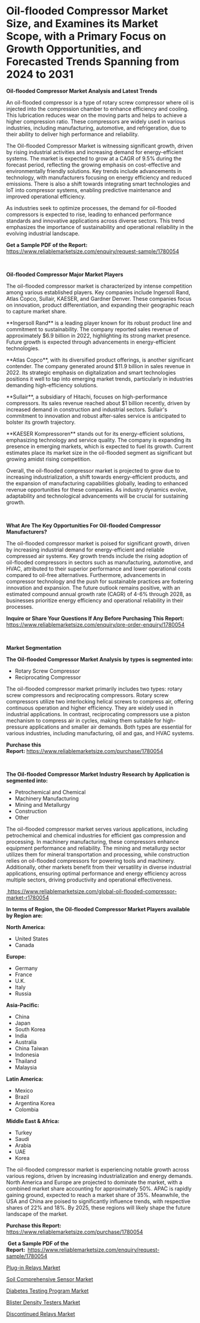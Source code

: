 <p><h1>Oil-flooded Compressor Market Size, and Examines its Market Scope, with a Primary Focus on Growth Opportunities, and Forecasted Trends Spanning from 2024 to 2031</h1></p><p><strong>Oil-flooded Compressor Market Analysis and Latest Trends</strong></p>
<p><p>An oil-flooded compressor is a type of rotary screw compressor where oil is injected into the compression chamber to enhance efficiency and cooling. This lubrication reduces wear on the moving parts and helps to achieve a higher compression ratio. These compressors are widely used in various industries, including manufacturing, automotive, and refrigeration, due to their ability to deliver high performance and reliability.</p><p>The Oil-flooded Compressor Market is witnessing significant growth, driven by rising industrial activities and increasing demand for energy-efficient systems. The market is expected to grow at a CAGR of 9.5% during the forecast period, reflecting the growing emphasis on cost-effective and environmentally friendly solutions. Key trends include advancements in technology, with manufacturers focusing on energy efficiency and reduced emissions. There is also a shift towards integrating smart technologies and IoT into compressor systems, enabling predictive maintenance and improved operational efficiency.</p><p>As industries seek to optimize processes, the demand for oil-flooded compressors is expected to rise, leading to enhanced performance standards and innovative applications across diverse sectors. This trend emphasizes the importance of sustainability and operational reliability in the evolving industrial landscape.</p></p>
<p><strong>Get a Sample PDF of the Report:&nbsp;</strong> <a href="https://www.reliablemarketsize.com/enquiry/request-sample/1780054?utm_campaign=1131&utm_medium=2&utm_source=Github&utm_content=ia&utm_term=13102024&utm_id=oil-flooded-compressor">https://www.reliablemarketsize.com/enquiry/request-sample/1780054</a></p>
<p>&nbsp;</p>
<p><strong>Oil-flooded Compressor Major Market Players</strong></p>
<p><p>The oil-flooded compressor market is characterized by intense competition among various established players. Key companies include Ingersoll Rand, Atlas Copco, Sullair, KAESER, and Gardner Denver. These companies focus on innovation, product differentiation, and expanding their geographic reach to capture market share.</p><p>**Ingersoll Rand** is a leading player known for its robust product line and commitment to sustainability. The company reported sales revenue of approximately $6.9 billion in 2022, highlighting its strong market presence. Future growth is expected through advancements in energy-efficient technologies.</p><p>**Atlas Copco**, with its diversified product offerings, is another significant contender. The company generated around $11.9 billion in sales revenue in 2022. Its strategic emphasis on digitalization and smart technologies positions it well to tap into emerging market trends, particularly in industries demanding high-efficiency solutions.</p><p>**Sullair**, a subsidiary of Hitachi, focuses on high-performance compressors. Its sales revenue reached about $1 billion recently, driven by increased demand in construction and industrial sectors. Sullair's commitment to innovation and robust after-sales service is anticipated to bolster its growth trajectory.</p><p>**KAESER Kompressoren** stands out for its energy-efficient solutions, emphasizing technology and service quality. The company is expanding its presence in emerging markets, which is expected to fuel its growth. Current estimates place its market size in the oil-flooded segment as significant but growing amidst rising competition.</p><p>Overall, the oil-flooded compressor market is projected to grow due to increasing industrialization, a shift towards energy-efficient products, and the expansion of manufacturing capabilities globally, leading to enhanced revenue opportunities for these companies. As industry dynamics evolve, adaptability and technological advancements will be crucial for sustaining growth.</p></p>
<p>&nbsp;</p>
<p><strong>What Are The Key Opportunities For Oil-flooded Compressor Manufacturers?</strong></p>
<p><p>The oil-flooded compressor market is poised for significant growth, driven by increasing industrial demand for energy-efficient and reliable compressed air systems. Key growth trends include the rising adoption of oil-flooded compressors in sectors such as manufacturing, automotive, and HVAC, attributed to their superior performance and lower operational costs compared to oil-free alternatives. Furthermore, advancements in compressor technology and the push for sustainable practices are fostering innovation and expansion. The future outlook remains positive, with an estimated compound annual growth rate (CAGR) of 4-6% through 2028, as businesses prioritize energy efficiency and operational reliability in their processes.</p></p>
<p><strong>Inquire or Share Your Questions If Any Before Purchasing This Report:</strong> <a href="https://www.reliablemarketsize.com/enquiry/pre-order-enquiry/1780054?utm_campaign=1131&utm_medium=2&utm_source=Github&utm_content=ia&utm_term=13102024&utm_id=oil-flooded-compressor">https://www.reliablemarketsize.com/enquiry/pre-order-enquiry/1780054</a></p>
<p>&nbsp;</p>
<p><strong>Market Segmentation</strong></p>
<p><strong>The Oil-flooded Compressor Market Analysis by types is segmented into:</strong></p>
<p><ul><li>Rotary Screw Compressor</li><li>Reciprocating Compressor</li></ul></p>
<p><p>The oil-flooded compressor market primarily includes two types: rotary screw compressors and reciprocating compressors. Rotary screw compressors utilize two interlocking helical screws to compress air, offering continuous operation and higher efficiency. They are widely used in industrial applications. In contrast, reciprocating compressors use a piston mechanism to compress air in cycles, making them suitable for high-pressure applications and smaller air demands. Both types are essential for various industries, including manufacturing, oil and gas, and HVAC systems.</p></p>
<p><strong>Purchase this Report:&nbsp;</strong><a href="https://www.reliablemarketsize.com/purchase/1780054?utm_campaign=1131&utm_medium=2&utm_source=Github&utm_content=ia&utm_term=13102024&utm_id=oil-flooded-compressor">https://www.reliablemarketsize.com/purchase/1780054</a></p>
<p>&nbsp;</p>
<p><strong>The Oil-flooded Compressor Market Industry Research by Application is segmented into:</strong></p>
<p><ul><li>Petrochemical and Chemical</li><li>Machinery Manufacturing</li><li>Mining and Metallurgy</li><li>Construction</li><li>Other</li></ul></p>
<p><p>The oil-flooded compressor market serves various applications, including petrochemical and chemical industries for efficient gas compression and processing. In machinery manufacturing, these compressors enhance equipment performance and reliability. The mining and metallurgy sector utilizes them for mineral transportation and processing, while construction relies on oil-flooded compressors for powering tools and machinery. Additionally, other markets benefit from their versatility in diverse industrial applications, ensuring optimal performance and energy efficiency across multiple sectors, driving productivity and operational effectiveness.</p></p>
<p><a href="https://www.reliablemarketsize.com/global-oil-flooded-compressor-market-r1780054?utm_campaign=1131&utm_medium=2&utm_source=Github&utm_content=ia&utm_term=13102024&utm_id=oil-flooded-compressor">&nbsp;https://www.reliablemarketsize.com/global-oil-flooded-compressor-market-r1780054</a></p>
<p><strong>In terms of Region, the Oil-flooded Compressor Market Players available by Region are:</strong></p>
<p>
    <p> <strong> North America: </strong>
        <ul>
            <li>United States</li>
            <li>Canada</li>
        </ul>
        </p> 
    <p> <strong> Europe: </strong>
        <ul>
            <li>Germany</li>
            <li>France</li>
            <li>U.K.</li>
            <li>Italy</li>
            <li>Russia</li>
        </ul>
        </p> 
    <p> <strong> Asia-Pacific: </strong>
        <ul>
            <li>China</li>
            <li>Japan</li>
            <li>South Korea</li>
            <li>India</li>
            <li>Australia</li>
            <li>China Taiwan</li>
            <li>Indonesia</li>
            <li>Thailand</li>
            <li>Malaysia</li>
        </ul>
        </p> 
    <p> <strong> Latin America: </strong>
        <ul>
            <li>Mexico</li>
            <li>Brazil</li>
            <li>Argentina Korea</li>
            <li>Colombia</li>
        </ul>
        </p> 
    <p> <strong> Middle East & Africa: </strong>
        <ul>
            <li>Turkey</li>
            <li>Saudi</li>
            <li>Arabia</li>
            <li>UAE</li>
            <li>Korea</li>
        </ul>
    </p>
    </p>
<p><p>The oil-flooded compressor market is experiencing notable growth across various regions, driven by increasing industrialization and energy demands. North America and Europe are projected to dominate the market, with a combined market share accounting for approximately 50%. APAC is rapidly gaining ground, expected to reach a market share of 35%. Meanwhile, the USA and China are poised to significantly influence trends, with respective shares of 22% and 18%. By 2025, these regions will likely shape the future landscape of the market.</p></p>
<p><strong>Purchase this Report: </strong><a href="https://www.reliablemarketsize.com/purchase/1780054?utm_campaign=1131&utm_medium=2&utm_source=Github&utm_content=ia&utm_term=13102024&utm_id=oil-flooded-compressor">https://www.reliablemarketsize.com/purchase/1780054</a></p>
<p>&nbsp;<strong>Get a Sample PDF of the Report:&nbsp;&nbsp;</strong><a href="https://www.reliablemarketsize.com/enquiry/request-sample/1780054?utm_campaign=1131&utm_medium=2&utm_source=Github&utm_content=ia&utm_term=13102024&utm_id=oil-flooded-compressor">https://www.reliablemarketsize.com/enquiry/request-sample/1780054</a></p>
<p><strong></strong></p>
<p><p><a href="https://www.linkedin.com/pulse/global-perspectives-plug-in-relays-market-trends-challenges-sv17f?utm_campaign=1131&utm_medium=2&utm_source=Github&utm_content=ia&utm_term=13102024&utm_id=oil-flooded-compressor">Plug-in Relays Market</a></p><p><a href="https://github.com/doyeme32g/Market-Research-Report-List-1/blob/main/soil-comprehensive-sensor-market.md?utm_campaign=1131&utm_medium=2&utm_source=Github&utm_content=ia&utm_term=13102024&utm_id=oil-flooded-compressor">Soil Comprehensive Sensor Market</a></p><p><a href="https://github.com/cecilebbruhter/Market-Research-Report-List-1/blob/main/diabetes-testing-program-market.md?utm_campaign=1131&utm_medium=2&utm_source=Github&utm_content=ia&utm_term=13102024&utm_id=oil-flooded-compressor">Diabetes Testing Program Market</a></p><p><a href="https://www.linkedin.com/pulse/strategic-roadmap-global-blister-density-testers-market-insights-iiqec?utm_campaign=1131&utm_medium=2&utm_source=Github&utm_content=ia&utm_term=13102024&utm_id=oil-flooded-compressor">Blister Density Testers Market</a></p><p><a href="https://www.linkedin.com/pulse/discontinued-relays-market-outlook-share-analysis-growth-grvff?utm_campaign=1131&utm_medium=2&utm_source=Github&utm_content=ia&utm_term=13102024&utm_id=oil-flooded-compressor">Discontinued Relays Market</a></p></p>